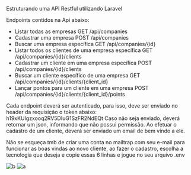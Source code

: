 Estruturando uma API Restful utilizando Laravel

Endpoints contidos na Api abaixo:
- Listar todas as empresas GET /api/companies 
- Cadastrar uma empresa POST /api/companies 
- Buscar uma empresa específica GET /api/companies/{id} 
- Listar todos os clientes de uma empresa específica GET /api/companies/{id}/clients 
- Cadastrar um cliente em uma empresa específica POST /api/companies/{id}/clients 
- Buscar um cliente específico de uma empresa GET /api/companies/{id}/clients/{client_id} 
- Lançar pontos para um cliente em uma empresa POST /api/companies/{id}/clients/{client_id}/points 

Cada endpoint deverá ser autenticado, para isso, deve ser enviado no header da requisição o token abaixo: h19xKUIgzxooq2RV5DIuG1SzFR2NdEQt 
Caso não seja enviado, deverá retornar um json, informando que não possui permissão. 
Ao efetuar o cadastro de um cliente, deverá ser enviado um email de bem vindo a ele.

Não se esqueça tmb de criar uma conta no mailtrap com seu e-mail para funcionar as boas vindas ao novo cliente, ao fazer o cadastro, escolha a tecnologia que deseja e copie essas 6 linhas e jogue no seu arquivo .env

![b](https://user-images.githubusercontent.com/82241726/173596104-fd2cd880-1e66-4c4d-819e-17ccb32510ec.png)
![a](https://user-images.githubusercontent.com/82241726/173596153-599470a0-e7fd-45f5-a0e7-a2fe2dea9470.png)
